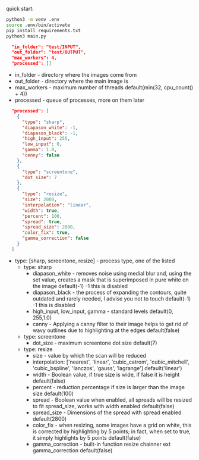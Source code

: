 quick start:
```bash
python3 -m venv .env 
source .env/bin/activate
pip install requirements.txt
python3 main.py

```

```json
  "in_folder": "test/INPUT",
  "out_folder": "test/OUTPUT",
  "max_workers": 4,
  "processed": []
```
- in_folder - directory where the images come from
- out_folder - directory where the main image is
- max_workers - maximum number of threads default(min(32, cpu_count() + 4))
- processed - queue of processes, more on them later

``` json
  "processed": [
    {
      "type": "sharp",
      "diapason_white": -1,
      "diapason_black": -1,
      "high_input": 255,
      "low_input": 0,
      "gamma": 1.0,
      "cenny": false
    },
    {
      "type": "screentone",
      "dot_size": 7
    },
    {
      "type": "resize",
      "size": 2000,
      "interpolation": "linear",
      "width": true,
      "percent": 100,
      "spread": true,
      "spread_size": 2800,
      "color_fix": true,
      "gamma_correction": false
    }
  ]
```
- type: [sharp, screentone, resize] - process type, one of the listed
  - type: sharp
    - diapason_white - removes noise using medial blur and, using the set value, creates a mask that is superimposed in pure white on the image default(-1) -1 this is disabled
    - diapason_black - the process of expanding the contours, quite outdated and rarely needed, I advise you not to touch default(-1) -1 this is disabled
    - high_input, low_input, gamma - standard levels default(0, 255,1.0)
    - canny - Applying a canny filter to their image helps to get rid of wavy outlines due to highlighting at the edges default(false)
  - type: screentone
    - dot_size - maximum screentone dot size default(7)
  - type: resize
    - size - value by which the scan will be reduced
    - interpolation: ['nearest', 'linear', 'cubic_catrom', 'cubic_mitchell', 'cubic_bspline', 'lanczos', 'gauss', 'lagrange'] default('linear')
    - width - Boolean value, if true size is wide, if false it is height default(false)
    - percent - reduction percentage if size is larger than the image size default(100)
    - spread - Boolean value when enabled, all spreads will be resized to fit spread_size, works with width enabled default(false)
    - spread_size - Dimensions of the spread with spread enabled default(2800)
    - color_fix - when resizing, some images have a grid on white, this is corrected by highlighting by 5 points; in fact, when set to true, it simply highlights by 5 points default(false)
    - gamma_correction - built-in function resize chainner ext gamma_correction default(false)



